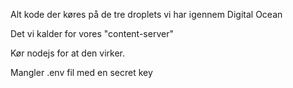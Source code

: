 Alt kode der køres på de tre droplets vi har igennem Digital Ocean

Det vi kalder for vores "content-server"

Kør nodejs for at den virker.

Mangler .env fil med en secret key
